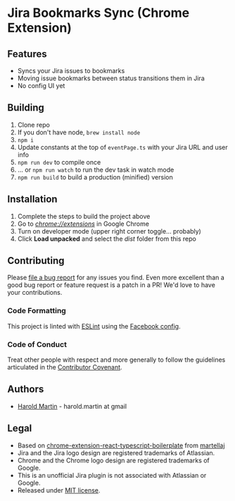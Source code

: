 # Jira Bookmarks Sync (Chrome Extension)

## Features

* Syncs your Jira issues to bookmarks
* Moving issue bookmarks between status transitions them in Jira
* No config UI yet

## Building

1. Clone repo
2. If you don't have node, `brew install node`
3. `npm i`
4. Update constants at the top of `eventPage.ts` with your Jira URL and user info
5. `npm run dev` to compile once
6. ... or `npm run watch` to run the dev task in watch mode
7. `npm run build` to build a production (minified) version

## Installation

1. Complete the steps to build the project above
2. Go to [_chrome://extensions_](chrome://extensions) in Google Chrome
3. Turn on developer mode (upper right corner toggle... probably)
4. Click **Load unpacked** and select the _dist_ folder from this repo

## Contributing

Please [file a bug report](https://github.com/hbmartin/chrome-extension-jira-bookmarks-sync/issues) for any issues you find. Even more excellent than a good bug report or feature request is a patch in a PR! We'd love to have your contributions.

### Code Formatting

This project is linted with [ESLint](https://eslint.org/) using the [Facebook config](https://www.npmjs.com/package/eslint-config-fbjs).


### Code of Conduct

Treat other people with respect and more generally to follow the guidelines articulated in the [Contributor Covenant](https://www.contributor-covenant.org/).

## Authors

* [Harold Martin](https://www.linkedin.com/in/harold-martin-98526971/) - harold.martin at gmail

## Legal

* Based on [chrome-extension-react-typescript-boilerplate](https://github.com/martellaj/chrome-extension-react-typescript-boilerplate) from [martellaj](https://github.com/martellaj)
* Jira and the Jira logo design are registered trademarks of Atlassian.
* Chrome and the Chrome logo design are registered trademarks of Google.
* This is an unofficial Jira plugin is not associated with Atlassian or Google.
* Released under [MIT license](LICENSE).
